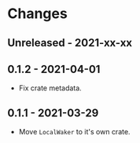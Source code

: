 # Changes

## Unreleased - 2021-xx-xx


## 0.1.2 - 2021-04-01
- Fix crate metadata.


## 0.1.1 - 2021-03-29
- Move `LocalWaker` to it's own crate.
